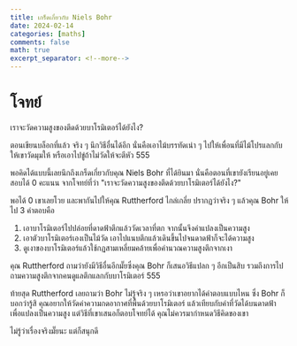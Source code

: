 ```yaml
---
title: เกร็ดเกี่ยวกับ Niels Bohr
date: 2024-02-14 
categories: [maths]
comments: false
math: true
excerpt_separator: <!--more-->
---
```


# โจทย์
เราจะวัดความสูงของตึดด้วยบาโรมิเตอร์ได้ยังไง?

<!--more-->

ตอนเขียนบล็อกที่แล้ว จริง ๆ นึกวิธีอื่นได้อีก นั่นคือเอาไม้บรรทัดเน่า ๆ ไปให้เพื่อนที่มีไม้โปรแลกกับให้เขาวัดมุมให้ หรือเอาไปขู่ถ้าไม่วัดให้จะตีหัว 555

พอคิดได้แบบนี้เลยนึกถึงเกร็ดเกี่ยวกับคุณ Niels Bohr ที่ได้ยินมา นั่นคือตอนที่เขายังเรียนอยู่เคยสอบได้ 0 คะแนน จากโจทย์ที่ว่า "เราจะวัดความสูงของตึดด้วยบาโรมิเตอร์ได้ยังไง?"

พอได้ 0 เขาเลยโวย และพากันไปให้คุณ Ruttherford ไกล่เกลี่ย
ปรากฏว่าจริง ๆ แล้วคุณ Bohr ให้ไป 3 คำตอบคือ
1. เอาบาโรมิเตอร์ไปปล่อยที่ดาดฟ้าตึกแล้ววัดเวลาที่ตก จากนั้นจึงคำแปลงเป็นความสูง
2. เอาตัวบาโรมิเตอร์เองเป็นไม้วัด เอาไปแนบตึกแล้วเดินขึ้นไปจนดาดฟ้าก็จะได้ความสูง
3. ดูเงาของบาโรมิเตอร์แล้วใช้กฏสามเหลี่ยมคล้ายเพื่อคำนวณความสูงตึกจากเงา

คุณ Ruttherford ถามว่ายังมีวิธีอื่นอีกมั๊ยซึ่งคุณ Bohr ก็เสนอวิธีแปลก ๆ อีกเป็นสิบ รวมถึงการไป ถามความสูงตึกจากคนดูแลตึกแลกกับบาโรมิเตอร์ 555

ท้ายสุด Ruttherford เลยถามว่า Bohr ไม่รู้จริง ๆ เหรอว่าเขาอยากได้คำตอบแบบไหน ซึ่ง Bohr ก็บอกว่ารู้สิ คุณอยากให้วัดค่าความกดอากาศที่พื้นด้วยบาโรมิเตอร์ แล้วเทียบกับค่าที่วัดได้บนดาดฟ้า เพื่อแปลงเป็นความสูง
แต่วิธีที่เขาเสนอก็ตอบโจทย์ได้ คุณไม่ควรมากำหนดวิธีคิดของเขา

ไม่รู้ว่าเรื่องจริงมั๊ยนะ แต่ก็สนุกดี

